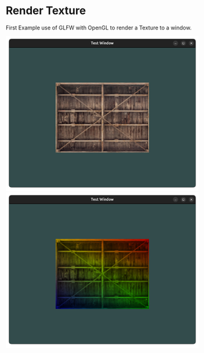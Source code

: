 # Render Texture

First Example use of GLFW with OpenGL to render a Texture to a window.

![Texture](image.png)
![Colored](image-colored.png)
